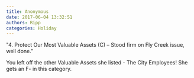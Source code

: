 ```yaml
---
title: Anonymous
date: 2017-06-04 13:32:51
authors: Ripp
categories: Holiday
---
```


 "4. Protect Our Most Valuable Assets (C) – Stood firm on Fly Creek issue, well done."

You left off the other Valuable Assets she listed - The City Employees! She gets an F- in this category.